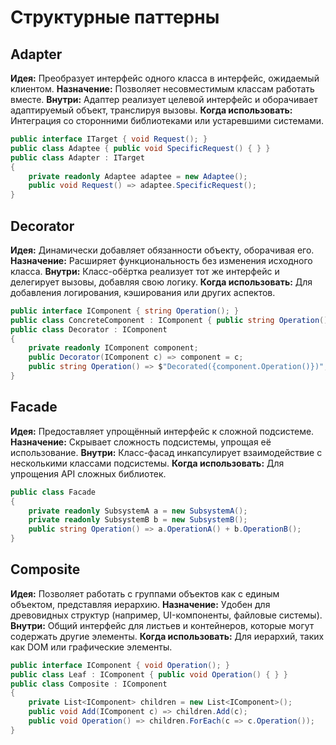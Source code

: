 # Структурные паттерны

## Adapter
**Идея:** Преобразует интерфейс одного класса в интерфейс, ожидаемый клиентом.
**Назначение:** Позволяет несовместимым классам работать вместе.
**Внутри:** Адаптер реализует целевой интерфейс и оборачивает адаптируемый объект, транслируя вызовы.
**Когда использовать:** Интеграция со сторонними библиотеками или устаревшими системами.
```cs
public interface ITarget { void Request(); }
public class Adaptee { public void SpecificRequest() { } }
public class Adapter : ITarget
{
    private readonly Adaptee adaptee = new Adaptee();
    public void Request() => adaptee.SpecificRequest();
}
```

## Decorator
**Идея:** Динамически добавляет обязанности объекту, оборачивая его.
**Назначение:** Расширяет функциональность без изменения исходного класса.
**Внутри:** Класс-обёртка реализует тот же интерфейс и делегирует вызовы, добавляя свою логику.
**Когда использовать:** Для добавления логирования, кэширования или других аспектов.
```cs
public interface IComponent { string Operation(); }
public class ConcreteComponent : IComponent { public string Operation() => "Base"; }
public class Decorator : IComponent
{
    private readonly IComponent component;
    public Decorator(IComponent c) => component = c;
    public string Operation() => $"Decorated({component.Operation()})";
}
```

## Facade
**Идея:** Предоставляет упрощённый интерфейс к сложной подсистеме.
**Назначение:** Скрывает сложность подсистемы, упрощая её использование.
**Внутри:** Класс-фасад инкапсулирует взаимодействие с несколькими классами подсистемы.
**Когда использовать:** Для упрощения API сложных библиотек.
```cs
public class Facade
{
    private readonly SubsystemA a = new SubsystemA();
    private readonly SubsystemB b = new SubsystemB();
    public string Operation() => a.OperationA() + b.OperationB();
}
```

## Composite
**Идея:** Позволяет работать с группами объектов как с единым объектом, представляя иерархию.
**Назначение:** Удобен для древовидных структур (например, UI-компоненты, файловые системы).
**Внутри:** Общий интерфейс для листьев и контейнеров, которые могут содержать другие элементы.
**Когда использовать:** Для иерархий, таких как DOM или графические элементы.
```cs
public interface IComponent { void Operation(); }
public class Leaf : IComponent { public void Operation() { } }
public class Composite : IComponent
{
    private List<IComponent> children = new List<IComponent>();
    public void Add(IComponent c) => children.Add(c);
    public void Operation() => children.ForEach(c => c.Operation());
}
```